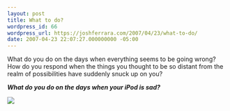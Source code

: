 ```yaml
---
layout: post
title: What to do?
wordpress_id: 66
wordpress_url: https://joshferrara.com/2007/04/23/what-to-do/
date: 2007-04-23 22:07:27.000000000 -05:00
---
```

What do you do on the days when everything seems to be going wrong? How do you respond when the things you thought to be so distant from the realm of possibilities have suddenly snuck up on you?

<strong><em>What do you do on the days when your iPod is sad?</em></strong>

<img src="http://apollo.divshare.com/apollo2/thumbs/2007/04/23/470599/470599-4f5_mid.jpg" border="0" />
